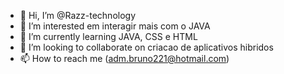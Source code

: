 - 👋 Hi, I’m @Razz-technology
- 👀 I’m interested em interagir mais com o JAVA
- 🌱 I’m currently learning JAVA, CSS e HTML
- 💞️ I’m looking to collaborate on criacao de aplicativos hibridos
- 📫 How to reach me (adm.bruno221@hotmail.com)

<!---
Razz-technology/Razz-technology is a ✨ special ✨ repository because its `README.md` (this file) appears on your GitHub profile.
You can click the Preview link to take a look at your changes.
--->
